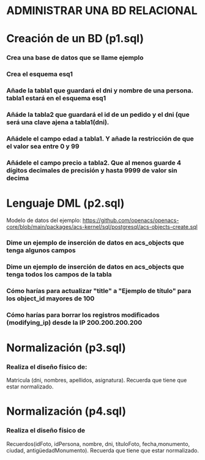 # ADMINISTRAR UNA BD RELACIONAL

# Creación de un BD (p1.sql)

### Crea una base de datos que se llame ejemplo

### Crea el esquema esq1

### Añade la tabla1 que guardará el dni y nombre de una persona. tabla1 estará en el esquema esq1

### Añáde la tabla2 que guardará el id de un pedido y el dni (que será una clave ajena a tabla1(dni).

### Añádele el campo edad a tabla1. Y añade la restricción de que el valor sea entre 0 y 99

### Añádele el campo precio a tabla2. Que al menos guarde 4 dígitos decimales de precisión y hasta 9999 de valor sin decima

# Lenguaje DML (p2.sql)

Modelo de datos del ejemplo: https://github.com/openacs/openacs-core/blob/main/packages/acs-kernel/sql/postgresql/acs-objects-create.sql

### Dime un ejemplo de inserción de datos en acs_objects que tenga algunos campos

### Dime un ejemplo de inserción de datos en acs_objects que tenga todos los campos de la tabla

### Cómo harías para actualizar "title" a "Ejemplo de título" para los object_id mayores de 100

### Cómo harías para borrar los registros modificados (modifying_ip) desde la IP 200.200.200.200

# Normalización (p3.sql)

### Realiza el diseño físico de:

Matricula (dni, nombres, apellidos, asignatura).
Recuerda que tiene que estar normalizado.

# Normalización (p4.sql)

### Realiza el diseño físico de

Recuerdos(idFoto, idPersona, nombre, dni, títuloFoto, fecha,monumento, ciudad, antigüedadMonumento).
Recuerda que tiene que estar normalizado.